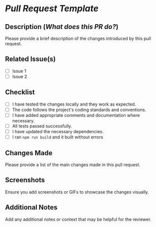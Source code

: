 # *Pull Request Template*

## Description (*What does this PR do?*)

Please provide a brief description of the changes introduced by this pull request.

## Related Issue(s)

- [ ] Issue 1
- [ ] Issue 2

## Checklist

- [ ] I have tested the changes locally and they work as expected.
- [ ] The code follows the project's coding standards and conventions.
- [ ] I have added appropriate comments and documentation where necessary.
- [ ] All tests passed successfully.
- [ ] I have updated the necessary dependencies.
- [ ] I ran ``` npm run build ``` and it built without errors

## Changes Made

Please provide a list of the main changes made in this pull request.

## Screenshots

Ensure you add screenshots or GIFs to showcase the changes visually.


## Additional Notes

Add any additional notes or context that may be helpful for the reviewer.
